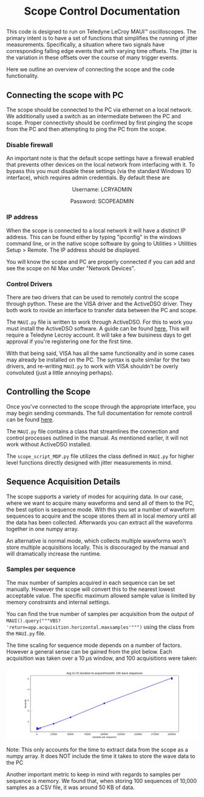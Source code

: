 # <p style="text-align:center"> Scope Control Documentation </p> 

This code is designed to run on Teledyne LeCroy MAUI™ oscilloscopes. The primary intent is to have a set of functions that simplifies the running of jitter measurements. Specifically, a situation where two signals have corresponding falling edge events that with varying time offsets. The jitter is the variation in these offsets over the course of many trigger events.

Here we outline an overview of connecting the scope and the code functionality.

## Connecting the scope with PC
The scope should be connected to the PC via ethernet on a local network. We additionally used a switch as an intermediate between the PC and scope. Proper connectivity should be confirmed by first pinging the scope from the PC and then attempting to ping the PC from the scope.

### Disable firewall
An important note is that the default scope settings have a firewall enabled that prevents other devices on the local network from interfacing with it. To bypass this you must disable these settings (via the standard Windows 10 interface), which requires admin credentials. By default these are 

<p style="text-align:center"> Username: LCRYADMIN </p> 
<p style="text-align:center"> Password: SCOPEADMIN </p> 

### IP address
When the scope is connected to a local network it will have a distinct IP address. This can be found either by typing "ipconfig" in the windows command line, or in the native scope software by going to Utilities > Utilities Setup > Remote. The IP address should be displayed. 

You will know the scope and PC are properly connected if you can add and see the scope on NI Max under "Network Devices".

### Control Drivers
There are two drivers that can be used to remotely control the scope through python. These are the VISA driver and the ActiveDSO driver. They both work to rovide an interface to transfer data between the PC and scope. 

The `MAUI.py` file is written to work through ActiveDSO. For this to work you must install the ActiveDSO software. A guide can be found [here.](https://www.teledynelecroy.com/doc/using-python-with-activedso-for-remote-communication) This will require a Teledyne Lecroy account. It will take a few buisiness days to get approval if you're registering one for the first time. 

With that being said, VISA has all the same functionality and in some cases may already be installed on the PC. The syntax is quite similar for the two drivers, and re-writing `MAUI.py` to work with VISA shouldn't be overly convoluted (just a little annoying perhaps).

## Controlling the Scope
Once you've connected to the scope through the appropriate interface, you may begin sending commands. The full documentation for remote controll can be found [here](https://www.mouser.com/pdfDocs/maui-remote-control-and-automation-manual.pdf?srsltid=AfmBOopTUiOzCRKhMw20rTQm8g4ExqgGg3dFMqV92nIm03f7aezunvxA). 

The `MAUI.py` file contains a class that streamlines the connection and control processes outlined in the manual. As mentioned earlier, it will not work without ActiveDSO installed. 

The `scope_script_MDP.py` file utilizes the class defined in `MAUI.py` for higher level functions directly designed with jitter measurements in mind.

## Sequence Acquisition Details
The scope supports a variety of modes for acquiring data. In our case, where we want to acquire many waveforms and send all of them to the PC, the best option is sequence mode. With this you set a number of waveform sequences to acquire and the scope stores them all in local memory until all the data has been collected. Afterwards you can extract all the waveforms together in one numpy array. 

An alternative is normal mode, which collects multiple waveforms won't store multiple acquisitions locally. This is discouraged by the manual and will dramatically increase the runtime.

### Samples per sequence 
The max number of samples acquired in each sequence can be set manually. However the scope will convert this to the nearest lowest acceptable value. The specific maximum allowed sample value is limited by memory constraints and internal settings.

You can find the true number of samples per acquisition from the output of `MAUI().query("""VBS? 'return=app.acquisition.horizontal.maxsamples'""")` using the class from the `MAUI.py` file.

The time scaling for sequence mode depends on a number of factors. However a general sense can be gained from the plot below. Each acquisition was taken over a 10 $\mu\text{s}$ window, and 100 acquisitions were taken:

![Time scaling vs sample acquisition](../time_scaling_log.png)

Note: This only accounts for the time to extract data from the scope as a numpy array. It does NOT include the time it takes to store the wave data to the PC

Another important metric to keep in mind with regards to samples per sequence is memory. We found that, when storing 100 sequences of 10,000 samples as a CSV file, it was around 50 KB of data.

